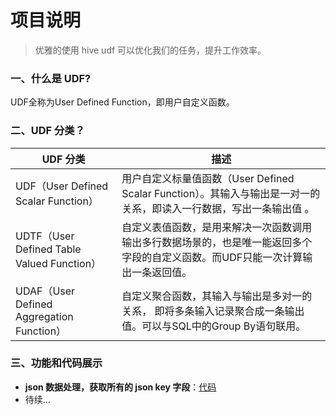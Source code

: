 # 项目说明
> 优雅的使用 hive udf 可以优化我们的任务，提升工作效率。

### 一、什么是 UDF?
UDF全称为User Defined Function，即用户自定义函数。

### 二、UDF 分类？

|UDF 分类|描述
|--|--|
|UDF（User Defined Scalar Function）|用户自定义标量值函数（User Defined Scalar Function）。其输入与输出是一对一的关系，即读入一行数据，写出一条输出值 。|
|UDTF（User Defined Table Valued Function）|自定义表值函数，是用来解决一次函数调用输出多行数据场景的，也是唯一能返回多个字段的自定义函数。而UDF只能一次计算输出一条返回值。|
|UDAF（User Defined Aggregation Function）|自定义聚合函数，其输入与输出是多对一的关系， 即将多条输入记录聚合成一条输出值。可以与SQL中的Group By语句联用。|

### 三、功能和代码展示

- **json 数据处理，获取所有的 json key 字段**：[代码](https://github.com/aikuyun/hive_custom_udf/blob/master/src/main/java/cuteximi/GetAllKeys.java)
- 待续...
